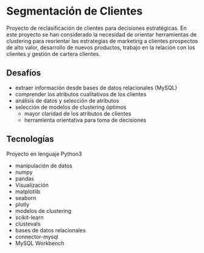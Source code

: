 # Segmentación de Clientes

Proyecto de reclasificación de clientes para decisiones estratégicas.
En este proyecto se han considerado la necesidad de orientar herramientas de clustering para reorientar las estrategias de marketing a
clientes prospectos de alto valor, desarrollo de nuevos productos, trabajo en la relación con los clientes y gestión de cartera clientes.

## Desafíos
* extraer información desde bases de datos relacionales (MySQL)
* comprender los atributos cualitativos de los clientes
* análisis de datos y selección de atributos
* selección de modelos de clustering óptimos
  * mayor claridad de los atributos de clientes
  * herramienta orientativa para toma de decisiones

 ## Tecnologías

 Proyecto en lenguaje Python3
 * manipulación de datos
  * numpy
  * pandas
 * Visualización
  * matplotlib
  * seaborn
  * plotly
 * modelos de clustering
 *  scikit-learn
 *  clustevals
 * bases de datos relacionales
  * connector-mysql
  * MySQL Workbench
